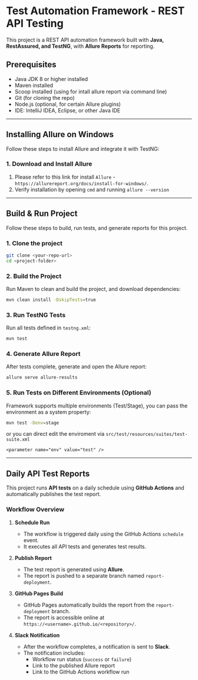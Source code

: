 # Test Automation Framework - REST API Testing

This project is a REST API automation framework built with **Java, RestAssured, and TestNG**, with **Allure Reports** for reporting.

## Prerequisites

- Java JDK 8 or higher installed
- Maven installed
- Scoop installed (using for intall allure report via command line)
- Git (for cloning the repo)
- Node.js (optional, for certain Allure plugins)
- IDE: IntelliJ IDEA, Eclipse, or other Java IDE

---

## Installing Allure on Windows

Follow these steps to install Allure and integrate it with TestNG:

### 1. Download and Install Allure

1. Please refer to this link for install `Allure` -  `https://allurereport.org/docs/install-for-windows/`.
2. Verify installation by opening `cmd` and running `allure --version`

---

## Build & Run Project
Follow these steps to build, run tests, and generate reports for this project.

### 1. Clone the project
```bash
git clone <your-repo-url>
cd <project-folder>
```

### 2. Build the Project

Run Maven to clean and build the project, and download dependencies:

```bash
mvn clean install -DskipTests=true 
```

### 3. Run TestNG Tests

Run all tests defined in `testng.xml`:

```bash
mvn test
```

### 4. Generate Allure Report

After tests complete, generate and open the Allure report:

```bash
allure serve allure-results
```

### 5. Run Tests on Different Environments (Optional)

Framework supports multiple environments (Test/Stage), you can pass the environment as a system property:

```bash
mvn test -Denv=stage
```

or you can direct edit the enviroment via `src/test/resources/suites/test-suite.xml`

```
<parameter name="env" value="test" />
```
---
## Daily API Test Reports

This project runs **API tests** on a daily schedule using **GitHub Actions** and automatically publishes the test report.

### Workflow Overview

1. **Schedule Run**
   - The workflow is triggered daily using the GitHub Actions `schedule` event.
   - It executes all API tests and generates test results.

2. **Publish Report**
   - The test report is generated using **Allure**.
   - The report is pushed to a separate branch named `report-deployment`.

3. **GitHub Pages Build**
   - GitHub Pages automatically builds the report from the `report-deployment` branch.
   - The report is accessible online at `https://<username>.github.io/<repository>/`.

4. **Slack Notification**
   - After the workflow completes, a notification is sent to **Slack**.
   - The notification includes:
     - Workflow run status (`success` or `failure`)
     - Link to the published Allure report
     - Link to the GitHub Actions workflow run
